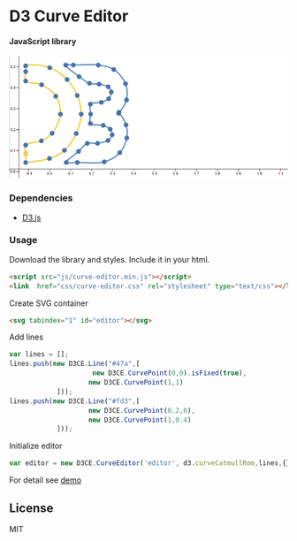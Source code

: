 D3 Curve Editor
====
#### JavaScript library
![curve editor](https://github.com/Ni55aN/D3-Curve-editor/blob/master/demo/screenshot.png?raw=true)

### Dependencies
  - [D3.js](https://github.com/d3/d3)

### Usage
Download the library and styles. Include it in your html.
```html
<script src="js/curve-editor.min.js"></script>
<link  href="css/curve-editor.css" rel="stylesheet" type="text/css"></link>
```
Create SVG container
```html
<svg tabindex="1" id="editor"></svg>
```
Add lines
```js
var lines = [];
lines.push(new D3CE.Line("#47a",[
                     new D3CE.CurvePoint(0,0).isFixed(true),
                    new D3CE.CurvePoint(1,1)
            ]));
lines.push(new D3CE.Line("#fd3",[
                    new D3CE.CurvePoint(0.2,0),
                    new D3CE.CurvePoint(1,0.4)
            ]));
````      
Initialize editor
```js  
var editor = new D3CE.CurveEditor('editor', d3.curveCatmullRom,lines,{},new D3CE.Event());
```
For detail see [demo](https://github.com/Ni55aN/D3-Curve-editor/tree/master/demo)


License
----
MIT